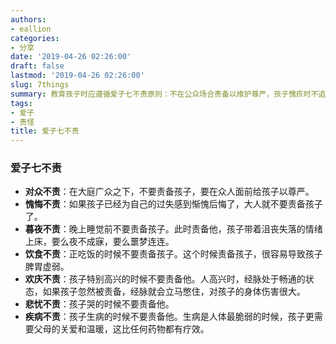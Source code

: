 ```yaml
---
authors:
- eallion
categories:
- 分享
date: '2019-04-26 02:26:00'
draft: false
lastmod: '2019-04-26 02:26:00'
slug: 7things
summary: 教育孩子时应遵循爱子七不责原则：不在公众场合责备以维护尊严，孩子愧疚时不追加批评，睡前不责避免影响睡眠，用餐时不责以防伤脾胃，高兴时不责以免情绪骤变伤身，哭泣时不责加重悲伤，生病时不责而应给予关爱促进康复。这些原则强调在特定情境下保护孩子的身心健康。
tags:
- 爱子
- 责怪
title: 爱子七不责
---
```

### 爱子七不责

- **对众不责**：在大庭广众之下，不要责备孩子，要在众人面前给孩子以尊严。
- **愧悔不责**：如果孩子已经为自己的过失感到惭愧后悔了，大人就不要责备孩子了。
- **暮夜不责**：晚上睡觉前不要责备孩子。此时责备他，孩子带着沮丧失落的情绪上床，要么夜不成寐，要么噩梦连连。
- **饮食不责**：正吃饭的时候不要责备孩子。这个时候责备孩子，很容易导致孩子脾胃虚弱。
- **欢庆不责**：孩子特别高兴的时候不要责备他。人高兴时，经脉处于畅通的状态，如果孩子忽然被责备，经脉就会立马憋住，对孩子的身体伤害很大。
- **悲忧不责**：孩子哭的时候不要责备他。
- **疾病不责**：孩子生病的时候不要责备他。生病是人体最脆弱的时候，孩子更需要父母的关爱和温暖，这比任何药物都有疗效。
